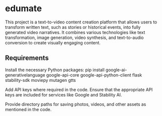 # edumate

This project is a text-to-video content creation platform that allows users to transform written text, such as stories or historical events, into fully generated video narratives. It combines various technologies like text transformation, image generation, video synthesis, and text-to-audio conversion to create visually engaging content.

## Requirements

Install the necessary Python packages:
pip install google-ai-generativelanguage google-api-core google-api-python-client flask stability-sdk moviepy mutagen gtts

Add API keys where required in the code.
Ensure that the appropriate API keys are included for services like Google and Stability AI.

Provide directory paths for saving photos, videos, and other assets as mentioned in the code.
